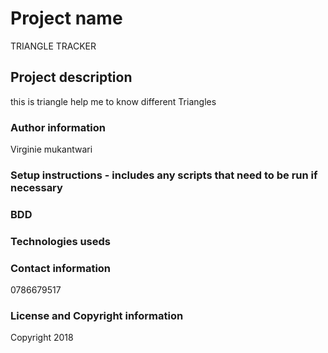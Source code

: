 #  Project name
TRIANGLE TRACKER
## Project description
this is triangle help me to know different Triangles

### Author information
Virginie mukantwari
### Setup instructions - includes any scripts that need to be run if necessary

### BDD

### Technologies useds

### Contact information
0786679517

### License and Copyright information
Copyright 2018